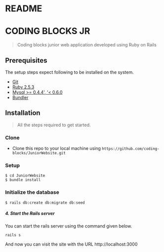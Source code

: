# README

# CODING BLOCKS JR 
> Coding blocks junior web application developed using Ruby on Rails

## Prerequisites 

The setup steps expect following to be installed on the system.
- [Git](https://git-scm.com/)
- [Ruby 2.5.3](https://www.ruby-lang.org/en/)
- [Mysql >= 0.4.4', '< 0.6.0](https://www.mysql.com/)
- [Bundler](https://bundler.io/)

## Installation
 > All the steps required to get started.
  
### Clone

- Clone this repo to your local machine using `https://github.com/coding-blocks/JuniorWebsite.git`

### Setup

```shell
$ cd JuniorWebsite
$ bundle install
```

### Initialize the database

```shell
$ rails db:create db:migrate db:seed
```
##### 4. Start the Rails server

You can start the rails server using the command given below.

```ruby
rails s
```

And now you can visit the site with the URL http://localhost:3000

  






